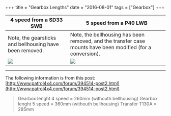 +++
title = "Gearbox Lengths"
date = "2016-08-01"
tags = ["Gearbox"]
+++

4 speed from a SD33 SWB | 5 speed from a P40 LWB |
---|---|
Note, the gearsticks and bellhousing have been removed. | Note, the bellhousing has been removed, and the transfer case mounts have been modified (for a conversion).
[![][Image: 4speed]][Image: 4speed] | [![][Image: 5speed]][Image: 5speed]

* * *

The following information is from this post: [http://www.patrol4x4.com/forum/394514-post2.html](http://www.patrol4x4.com/forum/394514-post2.html)

 > Gearbox lenght 4 speed = 260mm (withouth bellhousing)
 > Gearbox lenght 5 speed = 360mm (withouth bellhousing)
 > Transfer T130A = 285mm

[Image: 4speed]: /wiki/gearbox/gearbox-lengths/gearbox-4-speed-sd33.jpg
[Image: 5speed]: /wiki/gearbox/gearbox-lengths/gearbox-5-speed-p40.jpg
